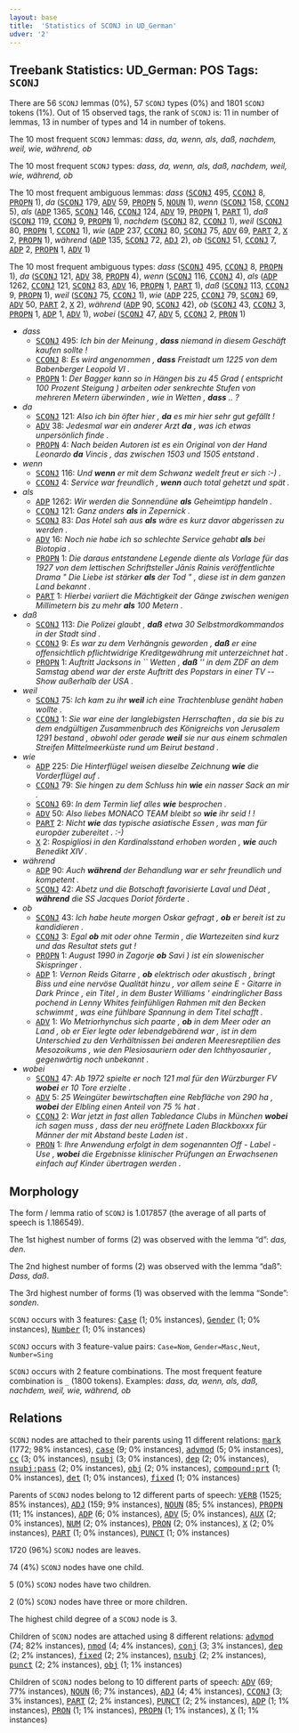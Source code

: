 ```yaml
---
layout: base
title:  'Statistics of SCONJ in UD_German'
udver: '2'
---
```


## Treebank Statistics: UD_German: POS Tags: `SCONJ`

There are 56 `SCONJ` lemmas (0%), 57 `SCONJ` types (0%) and 1801 `SCONJ` tokens (1%).
Out of 15 observed tags, the rank of `SCONJ` is: 11 in number of lemmas, 13 in number of types and 14 in number of tokens.

The 10 most frequent `SCONJ` lemmas: <em>dass, da, wenn, als, daß, nachdem, weil, wie, während, ob</em>

The 10 most frequent `SCONJ` types:  <em>dass, da, wenn, als, daß, nachdem, weil, wie, während, ob</em>

The 10 most frequent ambiguous lemmas: <em>dass</em> (<tt><a href="de-pos-SCONJ.html">SCONJ</a></tt> 495, <tt><a href="de-pos-CCONJ.html">CCONJ</a></tt> 8, <tt><a href="de-pos-PROPN.html">PROPN</a></tt> 1), <em>da</em> (<tt><a href="de-pos-SCONJ.html">SCONJ</a></tt> 179, <tt><a href="de-pos-ADV.html">ADV</a></tt> 59, <tt><a href="de-pos-PROPN.html">PROPN</a></tt> 5, <tt><a href="de-pos-NOUN.html">NOUN</a></tt> 1), <em>wenn</em> (<tt><a href="de-pos-SCONJ.html">SCONJ</a></tt> 158, <tt><a href="de-pos-CCONJ.html">CCONJ</a></tt> 5), <em>als</em> (<tt><a href="de-pos-ADP.html">ADP</a></tt> 1365, <tt><a href="de-pos-SCONJ.html">SCONJ</a></tt> 146, <tt><a href="de-pos-CCONJ.html">CCONJ</a></tt> 124, <tt><a href="de-pos-ADV.html">ADV</a></tt> 19, <tt><a href="de-pos-PROPN.html">PROPN</a></tt> 1, <tt><a href="de-pos-PART.html">PART</a></tt> 1), <em>daß</em> (<tt><a href="de-pos-SCONJ.html">SCONJ</a></tt> 119, <tt><a href="de-pos-CCONJ.html">CCONJ</a></tt> 9, <tt><a href="de-pos-PROPN.html">PROPN</a></tt> 1), <em>nachdem</em> (<tt><a href="de-pos-SCONJ.html">SCONJ</a></tt> 82, <tt><a href="de-pos-CCONJ.html">CCONJ</a></tt> 1), <em>weil</em> (<tt><a href="de-pos-SCONJ.html">SCONJ</a></tt> 80, <tt><a href="de-pos-PROPN.html">PROPN</a></tt> 1, <tt><a href="de-pos-CCONJ.html">CCONJ</a></tt> 1), <em>wie</em> (<tt><a href="de-pos-ADP.html">ADP</a></tt> 237, <tt><a href="de-pos-CCONJ.html">CCONJ</a></tt> 80, <tt><a href="de-pos-SCONJ.html">SCONJ</a></tt> 75, <tt><a href="de-pos-ADV.html">ADV</a></tt> 69, <tt><a href="de-pos-PART.html">PART</a></tt> 2, <tt><a href="de-pos-X.html">X</a></tt> 2, <tt><a href="de-pos-PROPN.html">PROPN</a></tt> 1), <em>während</em> (<tt><a href="de-pos-ADP.html">ADP</a></tt> 135, <tt><a href="de-pos-SCONJ.html">SCONJ</a></tt> 72, <tt><a href="de-pos-ADJ.html">ADJ</a></tt> 2), <em>ob</em> (<tt><a href="de-pos-SCONJ.html">SCONJ</a></tt> 51, <tt><a href="de-pos-CCONJ.html">CCONJ</a></tt> 7, <tt><a href="de-pos-ADP.html">ADP</a></tt> 2, <tt><a href="de-pos-PROPN.html">PROPN</a></tt> 1, <tt><a href="de-pos-ADV.html">ADV</a></tt> 1)

The 10 most frequent ambiguous types:  <em>dass</em> (<tt><a href="de-pos-SCONJ.html">SCONJ</a></tt> 495, <tt><a href="de-pos-CCONJ.html">CCONJ</a></tt> 8, <tt><a href="de-pos-PROPN.html">PROPN</a></tt> 1), <em>da</em> (<tt><a href="de-pos-SCONJ.html">SCONJ</a></tt> 121, <tt><a href="de-pos-ADV.html">ADV</a></tt> 38, <tt><a href="de-pos-PROPN.html">PROPN</a></tt> 4), <em>wenn</em> (<tt><a href="de-pos-SCONJ.html">SCONJ</a></tt> 116, <tt><a href="de-pos-CCONJ.html">CCONJ</a></tt> 4), <em>als</em> (<tt><a href="de-pos-ADP.html">ADP</a></tt> 1262, <tt><a href="de-pos-CCONJ.html">CCONJ</a></tt> 121, <tt><a href="de-pos-SCONJ.html">SCONJ</a></tt> 83, <tt><a href="de-pos-ADV.html">ADV</a></tt> 16, <tt><a href="de-pos-PROPN.html">PROPN</a></tt> 1, <tt><a href="de-pos-PART.html">PART</a></tt> 1), <em>daß</em> (<tt><a href="de-pos-SCONJ.html">SCONJ</a></tt> 113, <tt><a href="de-pos-CCONJ.html">CCONJ</a></tt> 9, <tt><a href="de-pos-PROPN.html">PROPN</a></tt> 1), <em>weil</em> (<tt><a href="de-pos-SCONJ.html">SCONJ</a></tt> 75, <tt><a href="de-pos-CCONJ.html">CCONJ</a></tt> 1), <em>wie</em> (<tt><a href="de-pos-ADP.html">ADP</a></tt> 225, <tt><a href="de-pos-CCONJ.html">CCONJ</a></tt> 79, <tt><a href="de-pos-SCONJ.html">SCONJ</a></tt> 69, <tt><a href="de-pos-ADV.html">ADV</a></tt> 50, <tt><a href="de-pos-PART.html">PART</a></tt> 2, <tt><a href="de-pos-X.html">X</a></tt> 2), <em>während</em> (<tt><a href="de-pos-ADP.html">ADP</a></tt> 90, <tt><a href="de-pos-SCONJ.html">SCONJ</a></tt> 42), <em>ob</em> (<tt><a href="de-pos-SCONJ.html">SCONJ</a></tt> 43, <tt><a href="de-pos-CCONJ.html">CCONJ</a></tt> 3, <tt><a href="de-pos-PROPN.html">PROPN</a></tt> 1, <tt><a href="de-pos-ADP.html">ADP</a></tt> 1, <tt><a href="de-pos-ADV.html">ADV</a></tt> 1), <em>wobei</em> (<tt><a href="de-pos-SCONJ.html">SCONJ</a></tt> 47, <tt><a href="de-pos-ADV.html">ADV</a></tt> 5, <tt><a href="de-pos-CCONJ.html">CCONJ</a></tt> 2, <tt><a href="de-pos-PRON.html">PRON</a></tt> 1)


* <em>dass</em>
  * <tt><a href="de-pos-SCONJ.html">SCONJ</a></tt> 495: <em>Ich bin der Meinung , <b>dass</b> niemand in diesem Geschäft kaufen sollte !</em>
  * <tt><a href="de-pos-CCONJ.html">CCONJ</a></tt> 8: <em>Es wird angenommen , <b>dass</b> Freistadt um 1225 von dem Babenberger Leopold VI .</em>
  * <tt><a href="de-pos-PROPN.html">PROPN</a></tt> 1: <em>Der Bagger kann so in Hängen bis zu 45 Grad ( entspricht 100 Prozent Steigung ) arbeiten oder senkrechte Stufen von mehreren Metern überwinden , wie in Wetten , <b>dass</b> .. ?</em>
* <em>da</em>
  * <tt><a href="de-pos-SCONJ.html">SCONJ</a></tt> 121: <em>Also ich bin öfter hier , <b>da</b> es mir hier sehr gut gefällt !</em>
  * <tt><a href="de-pos-ADV.html">ADV</a></tt> 38: <em>Jedesmal war ein anderer Arzt <b>da</b> , was ich etwas unpersönlich finde .</em>
  * <tt><a href="de-pos-PROPN.html">PROPN</a></tt> 4: <em>Nach beiden Autoren ist es ein Original von der Hand Leonardo <b>da</b> Vincis , das zwischen 1503 und 1505 entstand .</em>
* <em>wenn</em>
  * <tt><a href="de-pos-SCONJ.html">SCONJ</a></tt> 116: <em>Und <b>wenn</b> er mit dem Schwanz wedelt freut er sich :-) .</em>
  * <tt><a href="de-pos-CCONJ.html">CCONJ</a></tt> 4: <em>Service war freundlich , <b>wenn</b> auch total gehetzt und spät .</em>
* <em>als</em>
  * <tt><a href="de-pos-ADP.html">ADP</a></tt> 1262: <em>Wir werden die Sonnendüne <b>als</b> Geheimtipp handeln .</em>
  * <tt><a href="de-pos-CCONJ.html">CCONJ</a></tt> 121: <em>Ganz anders <b>als</b> in Zepernick .</em>
  * <tt><a href="de-pos-SCONJ.html">SCONJ</a></tt> 83: <em>Das Hotel sah aus <b>als</b> wäre es kurz davor abgerissen zu werden .</em>
  * <tt><a href="de-pos-ADV.html">ADV</a></tt> 16: <em>Noch nie habe ich so schlechte Service gehabt <b>als</b> bei Biotopia .</em>
  * <tt><a href="de-pos-PROPN.html">PROPN</a></tt> 1: <em>Die daraus entstandene Legende diente als Vorlage für das 1927 von dem lettischen Schriftsteller Jānis Rainis veröffentlichte Drama " Die Liebe ist stärker <b>als</b> der Tod " , diese ist in dem ganzen Land bekannt .</em>
  * <tt><a href="de-pos-PART.html">PART</a></tt> 1: <em>Hierbei variiert die Mächtigkeit der Gänge zwischen wenigen Millimetern bis zu mehr <b>als</b> 100 Metern .</em>
* <em>daß</em>
  * <tt><a href="de-pos-SCONJ.html">SCONJ</a></tt> 113: <em>Die Polizei glaubt , <b>daß</b> etwa 30 Selbstmordkommandos in der Stadt sind .</em>
  * <tt><a href="de-pos-CCONJ.html">CCONJ</a></tt> 9: <em>Es war zu dem Verhängnis geworden , <b>daß</b> er eine offensichtlich pflichtwidrige Kreditgewährung mit unterzeichnet hat .</em>
  * <tt><a href="de-pos-PROPN.html">PROPN</a></tt> 1: <em>Auftritt Jacksons in `` Wetten , <b>daß</b> '' in dem ZDF an dem Samstag abend war der erste Auftritt des Popstars in einer TV -- Show außerhalb der USA .</em>
* <em>weil</em>
  * <tt><a href="de-pos-SCONJ.html">SCONJ</a></tt> 75: <em>Ich kam zu ihr <b>weil</b> ich eine Trachtenbluse genäht haben wollte .</em>
  * <tt><a href="de-pos-CCONJ.html">CCONJ</a></tt> 1: <em>Sie war eine der langlebigsten Herrschaften , da sie bis zu dem endgültigen Zusammenbruch des Königreichs von Jerusalem 1291 bestand , obwohl oder gerade <b>weil</b> sie nur aus einem schmalen Streifen Mittelmeerküste rund um Beirut bestand .</em>
* <em>wie</em>
  * <tt><a href="de-pos-ADP.html">ADP</a></tt> 225: <em>Die Hinterflügel weisen dieselbe Zeichnung <b>wie</b> die Vorderflügel auf .</em>
  * <tt><a href="de-pos-CCONJ.html">CCONJ</a></tt> 79: <em>Sie hingen zu dem Schluss hin <b>wie</b> ein nasser Sack an mir .</em>
  * <tt><a href="de-pos-SCONJ.html">SCONJ</a></tt> 69: <em>In dem Termin lief alles <b>wie</b> besprochen .</em>
  * <tt><a href="de-pos-ADV.html">ADV</a></tt> 50: <em>Also liebes MONACO TEAM bleibt so <b>wie</b> ihr seid ! !</em>
  * <tt><a href="de-pos-PART.html">PART</a></tt> 2: <em>Nicht <b>wie</b> das typische asiatische Essen , was man für europäer zubereitet . :-)</em>
  * <tt><a href="de-pos-X.html">X</a></tt> 2: <em>Rospigliosi in den Kardinalsstand erhoben worden , <b>wie</b> auch Benedikt XIV .</em>
* <em>während</em>
  * <tt><a href="de-pos-ADP.html">ADP</a></tt> 90: <em>Auch <b>während</b> der Behandlung war er sehr freundlich und kompetent .</em>
  * <tt><a href="de-pos-SCONJ.html">SCONJ</a></tt> 42: <em>Abetz und die Botschaft favorisierte Laval und Déat , <b>während</b> die SS Jacques Doriot förderte .</em>
* <em>ob</em>
  * <tt><a href="de-pos-SCONJ.html">SCONJ</a></tt> 43: <em>Ich habe heute morgen Oskar gefragt , <b>ob</b> er bereit ist zu kandidieren .</em>
  * <tt><a href="de-pos-CCONJ.html">CCONJ</a></tt> 3: <em>Egal <b>ob</b> mit oder ohne Termin , die Wartezeiten sind kurz und das Resultat stets gut !</em>
  * <tt><a href="de-pos-PROPN.html">PROPN</a></tt> 1: <em>August 1990 in Zagorje <b>ob</b> Savi ) ist ein slowenischer Skispringer .</em>
  * <tt><a href="de-pos-ADP.html">ADP</a></tt> 1: <em>Vernon Reids Gitarre , <b>ob</b> elektrisch oder akustisch , bringt Biss und eine nervöse Qualität hinzu , vor allem seine E - Gitarre in Dark Prince , ein Titel , in dem Buster Williams ' eindringlicher Bass pochend in Lenny Whites feinfühligen Rahmen mit den Becken schwimmt , was eine fühlbare Spannung in dem Titel schafft .</em>
  * <tt><a href="de-pos-ADV.html">ADV</a></tt> 1: <em>Wo Metriorhynchus sich paarte , <b>ob</b> in dem Meer oder an Land , ob er Eier legte oder lebendgebärend war , ist in dem Unterschied zu den Verhältnissen bei anderen Meeresreptilien des Mesozoikums , wie den Plesiosauriern oder den Ichthyosaurier , gegenwärtig noch unbekannt .</em>
* <em>wobei</em>
  * <tt><a href="de-pos-SCONJ.html">SCONJ</a></tt> 47: <em>Ab 1972 spielte er noch 121 mal für den Würzburger FV <b>wobei</b> er 10 Tore erzielte .</em>
  * <tt><a href="de-pos-ADV.html">ADV</a></tt> 5: <em>25 Weingüter bewirtschaften eine Rebfläche von 290 ha , <b>wobei</b> der Elbling einen Anteil von 75 % hat .</em>
  * <tt><a href="de-pos-CCONJ.html">CCONJ</a></tt> 2: <em>War jetzt in fast allen Tabledance Clubs in München <b>wobei</b> ich sagen muss , dass der neu eröffnete Laden Blackboxxx für Männer der mit Abstand beste Laden ist .</em>
  * <tt><a href="de-pos-PRON.html">PRON</a></tt> 1: <em>Ihre Anwendung erfolgt in dem sogenannten Off - Label - Use , <b>wobei</b> die Ergebnisse klinischer Prüfungen an Erwachsenen einfach auf Kinder übertragen werden .</em>

## Morphology

The form / lemma ratio of `SCONJ` is 1.017857 (the average of all parts of speech is 1.186549).

The 1st highest number of forms (2) was observed with the lemma “d”: <em>das, den</em>.

The 2nd highest number of forms (2) was observed with the lemma “daß”: <em>Dass, daß</em>.

The 3rd highest number of forms (1) was observed with the lemma “Sonde”: <em>sonden</em>.

`SCONJ` occurs with 3 features: <tt><a href="de-feat-Case.html">Case</a></tt> (1; 0% instances), <tt><a href="de-feat-Gender.html">Gender</a></tt> (1; 0% instances), <tt><a href="de-feat-Number.html">Number</a></tt> (1; 0% instances)

`SCONJ` occurs with 3 feature-value pairs: `Case=Nom`, `Gender=Masc,Neut`, `Number=Sing`

`SCONJ` occurs with 2 feature combinations.
The most frequent feature combination is `_` (1800 tokens).
Examples: <em>dass, da, wenn, als, daß, nachdem, weil, wie, während, ob</em>


## Relations

`SCONJ` nodes are attached to their parents using 11 different relations: <tt><a href="de-dep-mark.html">mark</a></tt> (1772; 98% instances), <tt><a href="de-dep-case.html">case</a></tt> (9; 0% instances), <tt><a href="de-dep-advmod.html">advmod</a></tt> (5; 0% instances), <tt><a href="de-dep-cc.html">cc</a></tt> (3; 0% instances), <tt><a href="de-dep-nsubj.html">nsubj</a></tt> (3; 0% instances), <tt><a href="de-dep-dep.html">dep</a></tt> (2; 0% instances), <tt><a href="de-dep-nsubj-pass.html">nsubj:pass</a></tt> (2; 0% instances), <tt><a href="de-dep-obj.html">obj</a></tt> (2; 0% instances), <tt><a href="de-dep-compound-prt.html">compound:prt</a></tt> (1; 0% instances), <tt><a href="de-dep-det.html">det</a></tt> (1; 0% instances), <tt><a href="de-dep-fixed.html">fixed</a></tt> (1; 0% instances)

Parents of `SCONJ` nodes belong to 12 different parts of speech: <tt><a href="de-pos-VERB.html">VERB</a></tt> (1525; 85% instances), <tt><a href="de-pos-ADJ.html">ADJ</a></tt> (159; 9% instances), <tt><a href="de-pos-NOUN.html">NOUN</a></tt> (85; 5% instances), <tt><a href="de-pos-PROPN.html">PROPN</a></tt> (11; 1% instances), <tt><a href="de-pos-ADP.html">ADP</a></tt> (6; 0% instances), <tt><a href="de-pos-ADV.html">ADV</a></tt> (5; 0% instances), <tt><a href="de-pos-AUX.html">AUX</a></tt> (2; 0% instances), <tt><a href="de-pos-NUM.html">NUM</a></tt> (2; 0% instances), <tt><a href="de-pos-PRON.html">PRON</a></tt> (2; 0% instances), <tt><a href="de-pos-X.html">X</a></tt> (2; 0% instances), <tt><a href="de-pos-PART.html">PART</a></tt> (1; 0% instances), <tt><a href="de-pos-PUNCT.html">PUNCT</a></tt> (1; 0% instances)

1720 (96%) `SCONJ` nodes are leaves.

74 (4%) `SCONJ` nodes have one child.

5 (0%) `SCONJ` nodes have two children.

2 (0%) `SCONJ` nodes have three or more children.

The highest child degree of a `SCONJ` node is 3.

Children of `SCONJ` nodes are attached using 8 different relations: <tt><a href="de-dep-advmod.html">advmod</a></tt> (74; 82% instances), <tt><a href="de-dep-nmod.html">nmod</a></tt> (4; 4% instances), <tt><a href="de-dep-conj.html">conj</a></tt> (3; 3% instances), <tt><a href="de-dep-dep.html">dep</a></tt> (2; 2% instances), <tt><a href="de-dep-fixed.html">fixed</a></tt> (2; 2% instances), <tt><a href="de-dep-nsubj.html">nsubj</a></tt> (2; 2% instances), <tt><a href="de-dep-punct.html">punct</a></tt> (2; 2% instances), <tt><a href="de-dep-obj.html">obj</a></tt> (1; 1% instances)

Children of `SCONJ` nodes belong to 10 different parts of speech: <tt><a href="de-pos-ADV.html">ADV</a></tt> (69; 77% instances), <tt><a href="de-pos-NOUN.html">NOUN</a></tt> (6; 7% instances), <tt><a href="de-pos-ADJ.html">ADJ</a></tt> (4; 4% instances), <tt><a href="de-pos-CCONJ.html">CCONJ</a></tt> (3; 3% instances), <tt><a href="de-pos-PART.html">PART</a></tt> (2; 2% instances), <tt><a href="de-pos-PUNCT.html">PUNCT</a></tt> (2; 2% instances), <tt><a href="de-pos-ADP.html">ADP</a></tt> (1; 1% instances), <tt><a href="de-pos-PRON.html">PRON</a></tt> (1; 1% instances), <tt><a href="de-pos-PROPN.html">PROPN</a></tt> (1; 1% instances), <tt><a href="de-pos-X.html">X</a></tt> (1; 1% instances)

